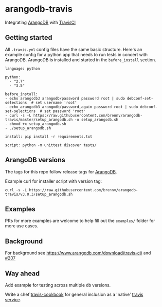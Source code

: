 # arangodb-travis

Integrating [ArangoDB](https://www.arangodb.com/) with [TravisCI](https://travis-ci.org/)

## Getting started

All `.travis.yml` config files have the same basic structure. Here's an example config for a python app that needs to run tests in concert with ArangoDB. ArangoDB is installed and started in the `before_install` section.

```
language: python

python:
  - "2.7"
  - "3.5"

before_install:
- echo arangodb3 arangodb/password password root | sudo debconf-set-selections  # set username 'root'
- echo arangodb3 arangodb/password_again password root | sudo debconf-set-selections  # set password 'root'
- curl -s -L https://raw.githubusercontent.com/brennv/arangodb-travis/master/setup_arangodb.sh -o setup_arangodb.sh
- chmod +x setup_arangodb.sh
- ./setup_arangodb.sh

install: pip install -r requirements.txt

script: python -m unittest discover tests/
```

## ArangoDB versions

The tags for this repo follow release tags for [ArangoDB](https://github.com/arangodb/arangodb).

Example curl for installer script with version tag:

```
curl -s -L https://raw.githubusercontent.com/brennv/arangodb-travis/v3.0.3/setup_arangodb.sh
```

## Examples

PRs for more examples are welcome to help fill out the `examples/` folder for more use cases.

## Background

For background see https://www.arangodb.com/download/travis-ci/ and [#207](https://github.com/arangodb/arangodb/issues/207)

## Way ahead

Add example for testing across multiple db versions.

Write a chef [travis-cookbook](https://github.com/brennv/travis-cookbooks/tree/add-arangodb/community-cookbooks/arangodb) for general inclusion as a 'native' [travis service](https://docs.travis-ci.com/user/database-setup/).
